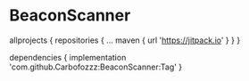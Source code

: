 # BeaconScanner
allprojects {
		repositories {
			...
			maven { url 'https://jitpack.io' }
		}
	}
  
  dependencies {
	        implementation 'com.github.Carbofozzz:BeaconScanner:Tag'
	}
